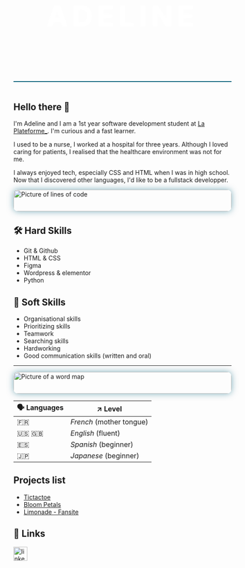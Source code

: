 <h1 style="text-align: center;  display: block; width: 100%; line-height: 300px; vertical-align: center; background: url(https://images.unsplash.com/photo-1502657877623-f66bf489d236?q=80&w=2069&auto=format&fit=crop&ixlib=rb-4.0.3&ixid=M3wxMjA3fDB8MHxwaG90by1wYWdlfHx8fGVufDB8fHx8fA%3D%3D) 50% 60%; background-size: cover;text-transform: uppercase; text-shadow: 0px 0px 6px white; font-size: 50pt; letter-spacing: 7pt; color: white; border-bottom: 2px solid #03617b;">Adeline</h1>


## Hello there 👋
I'm Adeline and I am a 1st year software development student at [La Plateforme_](https://www.linkedin.com/school/laplateformeio/). I'm curious and a fast learner.

I used to be a nurse, I worked at a hospital for three years.
Although I loved caring for patients, I realised that the healthcare environment was not for me. 

I always enjoyed tech, especially CSS and HTML when I was in high school.
Now that I discovered other languages, I'd like to be a fullstack developper.

<img src="https://images.unsplash.com/photo-1508317469940-e3de49ba902e?q=80&w=2070&auto=format&fit=crop&ixlib=rb-4.0.3&ixid=M3wxMjA3fDB8MHxwaG90by1wYWdlfHx8fGVufDB8fHx8fA%3D%3D" alt="Picture of lines of code" style="width: 100%; height: 50px; object-fit: cover; border-radius: 10px; box-shadow: 0px 0px 15px rgba(3,97,123,0.5); ">

## 🛠️ Hard Skills
- Git & Github
- HTML & CSS
- Figma
- Wordpress & elementor
- Python


## 🤝 Soft Skills
- Organisational skills
- Prioritizing skills
- Teamwork
- Searching skills
- Hardworking
- Good communication skills (written and oral)

___
<img src="https://images.unsplash.com/photo-1451187580459-43490279c0fa?q=80&w=2072&auto=format&fit=crop&ixlib=rb-4.0.3&ixid=M3wxMjA3fDB8MHxwaG90by1wYWdlfHx8fGVufDB8fHx8fA%3D%3D" alt="Picture of a word map" style="width: 100%; height: 50px; object-fit: cover; border-radius: 10px; box-shadow: 0px 0px 15px rgba(3,97,123,0.5); ">

| 🗣️ Languages | ↗️ Level |
| ------------- | ----- |
| 🇫🇷 | *French* (mother tongue) |
| 🇺🇸 🇬🇧 | *English* (fluent) |
| 🇪🇸 | *Spanish* (beginner) |
| 🇯🇵 | *Japanese* (beginner) |

## Projects list
- [Tictactoe](https://github.com/AdelinePat/tictactoe)
- [Bloom Petals](https://github.com/AdelinePat/webdesign-fleuriste)
- [Limonade - Fansite](https://github.com/AdelinePat/fansite)

## 🔗 Links
<a href="www.linkedin.com/in/adeline-patenne/"><img src="https://www.svgrepo.com/show/452051/linkedin.svg" alt="linkedin logo" style="width: 32px;"></a>

